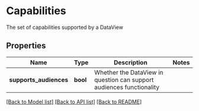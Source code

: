 # Capabilities

The set of capabilities supported by a DataView

## Properties
Name | Type | Description | Notes
------------ | ------------- | ------------- | -------------
**supports_audiences** | **bool** | Whether the DataView in question can support audiences functionality | 

[[Back to Model list]](../README.md#documentation-for-models) [[Back to API list]](../README.md#documentation-for-api-endpoints) [[Back to README]](../README.md)


